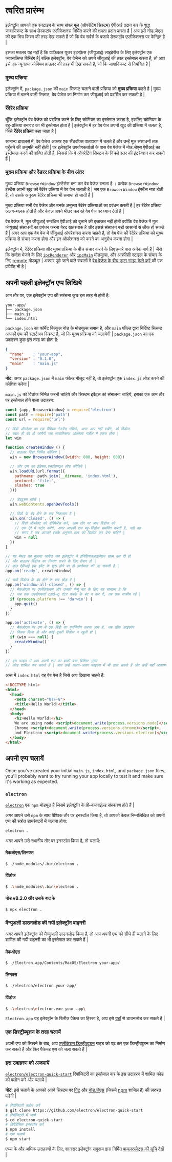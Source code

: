 # त्वरित प्रारंम्भ

इलेक्ट्रॉन आपको एक रनटाइम के साथ संपन्न मूल (ऑपरेटिंग सिस्टम) ऐपीआई प्रदान कर के शुद्ध जावास्क्रिप्ट के साथ डेस्कटॉप एप्लीकेशनस निर्मित करने की क्षमता प्रदान करता है | आप इसे नोड.जेएस की एक भिन्न किस्म की तरह देख सकते हैं जो कि वेब सर्वर्स के बजाये डेस्कटॉप एप्लीकेशनस पर केन्द्रित है |

इसका मतलब यह नहीं है कि ग्राफिकल यूजर इंटरफ़ेस (जीयुआई) लाइब्रेरीज के लिए इलेक्ट्रॉन एक जवासक्रिप्त बिन्डिंग है| बल्कि इलेक्ट्रॉन, वेब पेजेज को अपने जीयुआई की तरह इस्तेमाल करता है, तो आप इसे एक न्यूनतम क्रोमियम ब्राउज़र की तरह भी देख सकते हैं, जो कि जावास्क्रिप्ट से नियंत्रित है |

### मुख्य प्रक्रिया

इलेक्ट्रॉन में, `package.json` की `main` स्क्रिप्ट चलाने वाली प्रक्रिया को **मुख्य प्रक्रिया** कहते है | मुख्य प्रक्रिया में चलने वाली स्क्रिप्ट, वेब पेजेज का निर्माण कर जीयुआई को प्रदर्शित कर सकती है |

### रेंदेरेर प्रक्रिया

चूँकि इलेक्ट्रॉन वेब पेजेज को प्रदशित करने के लिए क्रोमियम का इस्तेमाल करता है, इसलिए क्रोमियम के बहु-प्रक्रिया बनावट का भी इस्तेमाल होता है | इलेक्ट्रॉन में हर वेब पेज अपनी खुद की प्रक्रिया में चलता है, जिसे **रेंदेरेर प्रक्रिया** कहा जाता है |

सामान्य ब्राउज़र्स में, वेब पेजेज अक्सर एक सैंडबॉक्स वातावरण में चलते हैं और उन्हें मूल संसाधनों तक पहुँचने की अनुमति नहीं होती | पर इलेक्ट्रॉन उपयोगकर्ताओं के पास वेब पेजेज में नोड.जेएस ऐपीआई का इस्तेमाल करने की शक्ति होती है, जिससे कि वे ऑपरेटिंग सिस्टम के निचले स्तर की इंटरेक्शन कर सकते हैं |

### मुख्य प्रक्रिया और रेंडरर प्रक्रिया के बीच अंतर

मुख्य प्रक्रिया `BrowserWindow` इंस्टेंसेस बना कर वेब पेजेज़ बनाता है । प्रत्येक `BrowserWindow` इंस्टैंस अपनी खुद की रेंदेरेर प्रक्रिया में वेब पेज चलाती है | जब एक `BrowserWindow` इंस्टैंस नष्ट होती है, तो उसके अनुरूप रेंदेरेर प्रक्रिया भी समाप्त हो जाती है |

मुख्य प्रक्रिया सभी वेब पेजेज और उनके अनुरूप रेंदेरेर प्रक्रियाओं का प्रबंधन करती है | हर रेंदेरेर प्रक्रिया अलग-थलक होती है और केवल अपने भीतर चल रहे वेब पेज पर ध्यान देती है |

वेब पेजेज में, मूल जीयुआई सम्बंधित ऐपीआई को बुलाने की इज़ाज़त नहीं होती क्योंकि वेब पेजेज में मूल जीयुआई संसाधनों का प्रबंधन करना बेहद खतरनाक है और इससे संसाधन बड़ी आसानी से लीक हो सकते हैं | अगर आप एक वेब पेज में जीयुआई ऑपरेशनस करना चाहते हैं, तो वेब पेज की रेंदेरेर प्रक्रिया को मुख्य प्रक्रिया से संचार करना होगा और इन ऑपरेशनस को करने का अनुरोध करना होगा |

इलेक्ट्रॉन में, रेंदेरेर प्रक्रिया और मुख्य प्रक्रिया के बीच संचार करने के लिए हमारे पास अनेक मार्ग हैं | जैसे कि सन्देश भेजने के लिए [`ipcRenderer`](../api/ipc-renderer.md) और [`ipcMain`](../api/ipc-main.md) मोडयुल्स, और आरपीसी स्टाइल के संचार के लिए [remote](../api/remote.md) मोड्यूल | अक्सर पूछे जाने वाले सवालों में [वेब पेजेज के बीच डाटा साझा कैसे करें ](../faq.md#how-to-share-data-between-web-pages) की एक प्रविष्टि भी है |

## अपनी पहली इलेक्ट्रॉन एप्प लिखिये

आम तौर पर, एक इलेक्ट्रॉन एप्प की सरंचना कुछ इस तरह से होती है:

```text
your-app/
├── package.json
├── main.js
└── index.html
```

`package.json` का फॉर्मेट बिल्कुल नोड के मोडयुल्स समान है, और `main` फील्ड द्वारा निर्दिष्ट स्क्रिप्ट आपकी एप्प की स्टार्टअप स्क्रिप्ट है, जो कि मुख्य प्रक्रिया को चलायेगी | `package.json` का एक उदाहरण कुछ इस तरह का होता है:

```json
{
  "name"    : "your-app",
  "version" : "0.1.0",
  "main"    : "main.js"
}
```

**नोट**: अगर `package.json` में `main` फील्ड मौज़ूद नहीं है, तो इलेक्ट्रॉन एक `index.js` लोड करने की कोशिश करेगा |

`main.js` को विंडोज निर्मित करनी चाहिये और सिस्टम इवेंट्स को संभालना चाहिये, इसका एक आम तौर पर इस्तेमाल होने वाला उदाहरण:

```javascript
const {app, BrowserWindow} = require('electron')
const path = require('path')
const url = require('url')

// विंडो ऑब्जेक्ट का एक वैश्विक रेफरेंस रखिये, अगर आप नहीं रखेंगे, तो विंडोज
// स्वतः ही बंद हो जायेगी जब जावास्क्रिप्ट ऑब्जेक्ट गार्बेज में एकत्र होगा |
let win

function createWindow () {
  // ब्राउज़र विंडो निर्मित कीजिये |
  win = new BrowserWindow({width: 800, height: 600})

  // और एप्प का इंडेक्स.एचटीएमएल लोड कीजिये |
  win.loadURL(url.format({
    pathname: path.join(__dirname, 'index.html'),
    protocol: 'file:',
    slashes: true
  }))

  // डेवटूल्स खोलें |
  win.webContents.openDevTools()

  // विंडो के बंद होने के बाद निकलता है |
  win.on('closed', () => {
    // विंडो ऑब्जेक्ट को डीरेफेरेंस करें, आम तौर पर आप विंडोज को
    // एक ऐरे में स्टोर करेंगे, अगर आपकी एप्प बहु-विंडोज समर्थित करती है, यही वह 
    // समय है जब आपको इसके अनुरूप तत्व को डिलीट कर देना चाहिये |
    win = null
  })
}

// यह मेथड तब बुलाया जायेगा जब इलेक्ट्रॉन ने इनिशियलआइज़ेशन खत्म कर दी हो
// और ब्राउज़र विंडोज का निर्माण करने के लिए तैयार हो |
// कुछ ऐपीआई इस इवेंट के शुरू होने पर ही इस्तेमाल की जा सकती है |
app.on('ready', createWindow)

// सभी विंडोज के बंद होने के बाद छोड़ दें |
app.on('window-all-closed', () => {
  // मैकओएस पर एप्लीकेशनस और उनकी मेन्यु बार के लिए यह सामान्य है कि 
  // जब तक उपयोगकर्ता cmd+q एंटर करके के बंद न कर दें, तब तक सक्रीय रहें |
  if (process.platform !== 'darwin') {
    app.quit()
  }
})

app.on('activate', () => {
  // मैकओएस पर एप्प में एक विंडो का पुनर्निर्माण करना आम है, जब डॉक आइकॉन
  // क्लिक किया हो और कोई दूसरी विंडोज न खुली हों |
  if (win === null) {
    createWindow()
  }
})

// इस फाइल में आप अपनी एप्प का बाकी बचा विशिष्ट मुख्य 
// कोड शामिल कर सकते हैं | आप उन्हें अलग-अलग फाइल्स में भी डाल सकते हैं और उन्हें यहाँ आवश्यक कर सकते हैं |
```

अन्त में `index.html` वह वेब पेज है जिसे आप दिखाना चाहते हैं:

```html
<!DOCTYPE html>
<html>
  <head>
    <meta charset="UTF-8">
    <title>Hello World!</title>
  </head>
  <body>
    <h1>Hello World!</h1>
    We are using node <script>document.write(process.versions.node)</script>,
    Chrome <script>document.write(process.versions.chrome)</script>,
    and Electron <script>document.write(process.versions.electron)</script>.
  </body>
</html>
```

## अपनी एप्प चलायें

Once you've created your initial `main.js`, `index.html`, and `package.json` files, you'll probably want to try running your app locally to test it and make sure it's working as expected.

### `electron`

[`electron`](https://github.com/electron-userland/electron-prebuilt) एक `npm` मोड्यूल है जिसमे इलेक्ट्रॉन के प्री-कमपाईल्ड संस्करण होते हैं |

अगर आपने उसे `npm` के साथ वैश्विक तौर पर इनस्टॉल किया है, तो आपको केवल निम्नलिखित को अपनी एप्प की स्त्रोत डायरेक्टरी में चलाना होगा:

```sh
electron .
```

अगर आपने उसे स्थानीय तौर पर इनस्टॉल किया है, तो चलायें:

#### मैकओएस/लिनक्स

```sh
$ ./node_modules/.bin/electron .
```

#### विंडोज

```sh
$ .\node_modules\.bin\electron .
```

#### नोड v8.2.0 और उसके बाद के

```sh
$ npx electron .
```

### मैन्युअली डाउनलोड की गयी इलेक्ट्रॉन बाइनरी

अगर आपने इलेक्ट्रॉन को मैन्युअली डाउनलोड किया है, तो आप अपनी एप्प को सीधे ही चलाने के लिए शामिल की गयी बाइनरी का भी इस्तेमाल कर सकते हैं |

#### मैकओएस

```sh
$ ./Electron.app/Contents/MacOS/Electron your-app/
```

#### लिनक्स

```sh
$ ./electron/electron your-app/
```

#### विंडोज

```sh
$ .\electron\electron.exe your-app\
```

`Electron.app` यह इलेक्ट्रॉन के रिलीज़ पैकेज का हिस्सा है, आप इसे [यहाँ](https://github.com/electron/electron/releases) से डाउनलोड कर सकते हैं |

### एक डिस्ट्रीब्यूशन के तरह चलायें

अपनी एप्प को लिखने के बाद, आप [एप्लीकेशन डिस्ट्रीब्यूशन](./application-distribution.md) गाइड को पढ़ कर एक डिस्ट्रीब्यूशन का निर्माण कर सकते हैं और फिर पैकेज्ड एप्प को चला सकते हैं |

### इस उदाहरण को अजमायें

[`electron/electron-quick-start`](https://github.com/electron/electron-quick-start) रिपॉजिटरी का इस्तेमाल कर के इस उदाहरण में शामिल कोड को क्लोन करें और चलायें |

**नोट**: इसे चलाने के आपको अपने सिस्टम पर [गिट](https://git-scm.com) और [नोड.जेएस](https://nodejs.org/en/download/) (जिसमे [npm](https://npmjs.org) शामिल है) की ज़रुरत पड़ेगी |

```sh
# रिपॉजिटरी क्लोन करें
$ git clone https://github.com/electron/electron-quick-start
# रिपॉजिटरी में जायें
$ cd electron-quick-start
# डिपेंडेंसिस इनस्टॉल करें
$ npm install
# एप्प चलायें
$ npm start
```

एप्प्स के और अधिक उदाहरणों के लिए, शानदार इलेक्ट्रॉन समुदाय द्वारा निर्मित [बायलरप्लेट्स की सूचि](https://electronjs.org/community#boilerplates) देखें |